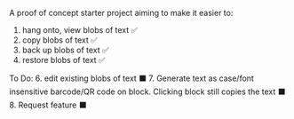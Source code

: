 A proof of concept starter project aiming to make it easier to:
1. hang onto, view blobs of text ✅
2. copy blobs of text ✅
3. back up blobs of text ✅
4. restore blobs of text ✅

To Do:
6. edit existing blobs of text ⬛
7. Generate text as case/font insensitive barcode/QR code on block. Clicking block still copies the text ⬛
8. Request feature ⬛
